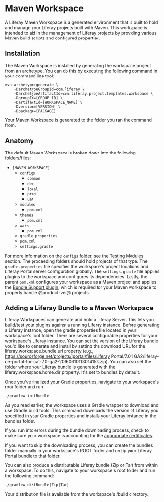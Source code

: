# Maven Workspace

A Liferay Maven Workspace is a generated environment that is built to hold and
manage your Liferay projects built with Maven. This workspace is intended to aid
in the management of Liferay projects by providing various Maven build scripts
and configured properties.

<!-- Continue with intro. -Cody -->

## Installation

The Maven Workspace is installed by generating the workspace project from an
archetype. You can do this by executing the following command in your command
line tool:

    mvn archetype:generate \
        -DarchetypeGroupId=com.liferay \
        -DarchetypeArtifactId=com.liferay.project.templates.workspace \
        -DgroupId=[GROUP_ID] \
        -DartifactId=[WORKSPACE_NAME] \
        -Dversion=[VERSION] \
        -Dpackage=[PACKAGE]
        
Your Maven Workspace is generated to the folder you ran the command from.

## Anatomy

The default Maven Workspace is broken down into the following folders/files:

- `[MAVEN_WORKSPACE]`
    - `configs`
        - `common`
        - `dev`
        - `local`
        - `prod`
        - `uat`
    - `modules`
        - `pom.xml`
    - `themes`
        - `pom.xml`
    - `wars`
        - `pom.xml`
    - `gradle.properties`
    - `pom.xml`
    - `settings.gradle`

For more information on the `configs` folder, see the
[Testing Modules](/develop/tutorials/-/knowledge_base/7-0/development-lifecycle-for-a-liferay-workspace#testing-modules)
section. The proceeding folders should hold projects of that type. The
`gradle.properties` file specifies the workspace's project locations and Liferay
Portal server configuration globally. The `settings.gradle` file applies plugins
to the workspace and configures its dependencies. Lastly, the parent `pom.xml`
configures your workspace as a Maven project and applies the
[Bundle Support plugin](https://repository.liferay.com/nexus/content/groups/public/com/liferay/com.liferay.portal.tools.bundle.support/),
which is required for your Maven workspace to properly handle @product-ver@
projects.

## Adding a Liferay Bundle to a Maven Workspace

Liferay Workspaces can generate and hold a Liferay Server. This lets you
build/test your plugins against a running Liferay instance. Before generating a
Liferay instance, open the gradle.properties file located in your workspace's
root folder. There are several configurable properties for your workspace's
Liferay instance. You can set the version of the Liferay bundle you'd like to
generate and install by setting the download URL for the
liferay.workspace.bundle.url property (e.g.,
https://sourceforge.net/projects/lportal/files/Liferay Portal/7.0.1 GA2/liferay-ce-portal-tomcat-7.0-ga2-20160610113014153.zip).
You can also set the folder where your Liferay bundle is generated with the
liferay.workspace.home.dir property. It's set to bundles by default.

Once you've finalized your Gradle properties, navigate to your workspace's root
folder and run

    ./gradlew initBundle
    
As you read earlier, the workspace uses a Gradle wrapper to download and use
Gradle build tools. This command downloads the version of Liferay you specified
in your Gradle properties and installs your Liferay instance in the bundles
folder.

If you run into errors during the bundle downloading process, check to make sure
your workspace is accounting for the
[appropriate certificates](/develop/tutorials/-/knowledge_base/7-0/configuring-a-liferay-workspace#certification-issues-in-liferay-workspace).

If you want to skip the downloading process, you can create the bundles folder
manually in your workspace's ROOT folder and unzip your Liferay Portal bundle to
that folder.

You can also produce a distributable Liferay bundle (Zip or Tar) from within a
workspace. To do this, navigate to your workspace's root folder and run the
following command:

    ./gradlew distBundle[Zip|Tar]

Your distribution file is available from the workspace's /build directory.













